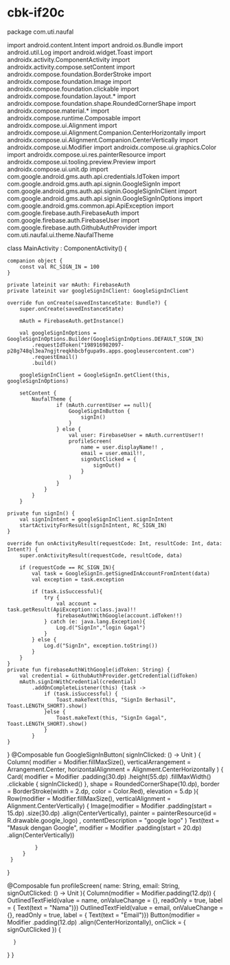# cbk-if20c
package com.uti.naufal

import android.content.Intent
import android.os.Bundle
import android.util.Log
import android.widget.Toast
import androidx.activity.ComponentActivity
import androidx.activity.compose.setContent
import androidx.compose.foundation.BorderStroke
import androidx.compose.foundation.Image
import androidx.compose.foundation.clickable
import androidx.compose.foundation.layout.*
import androidx.compose.foundation.shape.RoundedCornerShape
import androidx.compose.material.*
import androidx.compose.runtime.Composable
import androidx.compose.ui.Alignment
import androidx.compose.ui.Alignment.Companion.CenterHorizontally
import androidx.compose.ui.Alignment.Companion.CenterVertically
import androidx.compose.ui.Modifier
import androidx.compose.ui.graphics.Color
import androidx.compose.ui.res.painterResource
import androidx.compose.ui.tooling.preview.Preview
import androidx.compose.ui.unit.dp
import com.google.android.gms.auth.api.credentials.IdToken
import com.google.android.gms.auth.api.signin.GoogleSignIn
import com.google.android.gms.auth.api.signin.GoogleSignInClient
import com.google.android.gms.auth.api.signin.GoogleSignInOptions
import com.google.android.gms.common.api.ApiException
import com.google.firebase.auth.FirebaseAuth
import com.google.firebase.auth.FirebaseUser
import com.google.firebase.auth.GithubAuthProvider
import com.uti.naufal.ui.theme.NaufalTheme

class MainActivity : ComponentActivity() {

    companion object {
        const val RC_SIGN_IN = 100
    }

    private lateinit var mAuth: FirebaseAuth
    private lateinit var googleSignInClient: GoogleSignInClient

    override fun onCreate(savedInstanceState: Bundle?) {
        super.onCreate(savedInstanceState)

        mAuth = FirebaseAuth.getInstance()

        val googleSignInOptions = GoogleSignInOptions.Builder(GoogleSignInOptions.DEFAULT_SIGN_IN)
            .requestIdToken("198916982097-p28g748ql3ea7ngjtreqkhbcbfgupa9s.apps.googleusercontent.com")
            .requestEmail()
            .build()

        googleSignInClient = GoogleSignIn.getClient(this, googleSignInOptions)

        setContent {
            NaufalTheme {
                    if (mAuth.currentUser == null){
                        GoogleSignInButton {
                            signIn()
                        }
                    } else {
                        val user: FirebaseUser = mAuth.currentUser!!
                        profileScreen(
                            name = user.displayName!! ,
                            email = user.email!!,
                            signOutClicked = {
                                signOut()
                            }
                        )
                    }
                }
            }
        }

    private fun signIn() {
        val signInIntent = googleSignInClient.signInIntent
        startActivityForResult(signInIntent, RC_SIGN_IN)
    }

    override fun onActivityResult(requestCode: Int, resultCode: Int, data: Intent?) {
        super.onActivityResult(requestCode, resultCode, data)

        if (requestCode == RC_SIGN_IN){
            val task = GoogleSignIn.getSignedInAccountFromIntent(data)
            val exception = task.exception

            if (task.isSuccessful){
                try {
                    val account = task.getResult(ApiException::class.java)!!
                    firebaseAuthWithGoogle(account.idToken!!)
                } catch (e: java.lang.Exception){
                    Log.d("SignIn","login Gagal")
                }
            } else {
                Log.d("SignIn", exception.toString())
            }
        }
    }
    private fun firebaseAuthWithGoogle(idToken: String) {
        val credential = GithubAuthProvider.getCredential(idToken)
        mAuth.signInWithCredential(credential)
            .addOnCompleteListener(this) {task ->
                if (task.isSuccessful) {
                    Toast.makeText(this, "SignIn Berhasil", Toast.LENGTH_SHORT).show()
                }else {
                    Toast.makeText(this, "SignIn Gagal", Toast.LENGTH_SHORT).show()
                }
            }
    }

}
@Composable
 fun GoogleSignInButton(
    signInClicked: () -> Unit
) {
     Column(
         modifier = Modifier.fillMaxSize(),
         verticalArrangement = Arrangement.Center,
         horizontalAlignment = Alignment.CenterHorizontally
     ) {
         Card(
             modifier = Modifier
                 .padding(30.dp)
                 .height(55.dp)
                 .fillMaxWidth()
                 .clickable { signInClicked() },
             shape = RoundedCornerShape(10.dp),
             border = BorderStroke(width = 2.dp, color = Color.Red),
             elevation = 5.dp
         ){
             Row(modifier = Modifier.fillMaxSize(),
                verticalAlignment = Alignment.CenterVertically) {
                 Image(modifier = Modifier
                     .padding(start = 15.dp)
                     .size(30.dp)
                     .align(CenterVertically),
                     painter = painterResource(id = R.drawable.google_logo) ,
                     contentDescription = "google logo" )
                 Text(text = "Masuk dengan Google",
                 modifier = Modifier
                     .padding(start = 20.dp)
                     .align(CenterVertically))

             }
         }
     }
}

@Composable
fun profileScreen(
    name: String,
    email: String,
    signOutClicked: () -> Unit
){
  Column(modifier = Modifier.padding(12.dp)) {
      OutlinedTextField(value = name,
          onValueChange = {},
          readOnly = true,
          label =  { Text(text = "Nama")})
      OutlinedTextField(value = email,
          onValueChange = {},
          readOnly = true,
          label =  { Text(text = "Email")})
      Button(modifier = Modifier
          .padding(12.dp)
          .align(CenterHorizontally),
          onClick = { signOutClicked }) {

      }
  }
}
